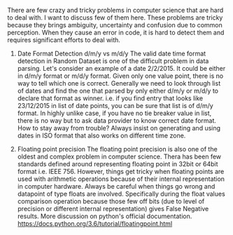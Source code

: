 There are few crazy and tricky problems in computer science that are hard to deal with. I want to discuss few of them here.
These problems are tricky because they brings ambiguity, uncertainty and confusion due to common perception. When they cause an error in code, it is hard to detect them and requires significant efforts to deal with.

1. Date Format Detection d/m/y vs m/d/y
The valid date time format detection in Random Dataset is one of the difficult problem in data parsing. Let's consider an example of a date 2/2/2015. It could be either in d/m/y format or m/d/y format. Given only one value point, there is no way to tell which one is correct. Generally we need to look through list of dates and find the one that parsed by only either d/m/y or m/d/y to declare that format as winner. i.e. if you find entry that looks like 23/12/2015 in list of date points, you can be sure that list is of d/m/y format. In highly unlike case, if you have no tie breaker value in list, there is no way but to ask data provider to know correct date format. How to stay away from trouble? Always insist on generating and using dates in ISO format that also works on different time zone.

2. Floating point precision
The floating point precision is also one of the oldest and complex problem in computer science. Thera has been few standards defined around representing floating point in 32bit or 64bit format i.e. IEEE 756. However, things get tricky when floating points are used with arithmetic operations because of their internal representation in computer hardware. Always be careful when things go wrong and datapoint of type floats are involved. Specifically during the float values comparison operation because those few off bits (due to level of precision or different internal representation) gives False Negative results.
More discussion on python's official documentation.
https://docs.python.org/3.6/tutorial/floatingpoint.html
